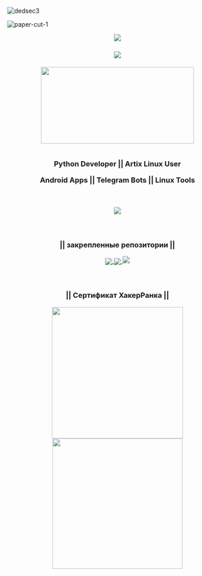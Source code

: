 <!-- Intro text -->
![dedsec3](https://user-images.githubusercontent.com/118578799/233756369-d71b06a0-2dbe-41fe-b351-22ba2ad12b77.png)

![paper-cut-1](https://user-images.githubusercontent.com/118578799/233756342-830e93d3-1574-4cda-a2e8-988a0c02c280.png)

<p align="center">
    <a href="https://Kourva.github.io"> 
        <img src="https://readme-typing-svg.demolab.com?font=Share+Tech+Mono+&pause=1000&color=F7F7F7&width=500&lines=FuNcTiOn+DeDsEc+%7BCiTyOs%7D%3A+PuT+-%3E+JoIn+DeDsEc+NoW" />
    </a>

</p>


<!-- Trophies -->
<h3 align="center">
    <img align="center" src="https://github-profile-trophy.vercel.app/?username=Kourva&no-bg=true&no-frame=true&column=6&row=1&margin-w=10&border_color=fe428e&theme=radical" />
    <br><br>
    <img align="center" src="https://user-images.githubusercontent.com/118578799/233756931-3b1075da-8e89-4b01-bab5-72865eeeb731.png" width=350 height=175 />
    <br><br>
    <p> Python Developer || Artix Linux User </p> 
    <p> Android Apps || Telegram Bots || Linux Tools </p>
    <br>
</h3>

<!-- Streak stats -->
<p align="center">
<img align="center" src="https://streak-stats.demolab.com?user=Kourva&theme=black-ice&hide_border=true&border_radius=5&locale=ru&mode=weekly&card_width=550&background=00000000&ring=fe428e&currStreakLabel=C3C3C3&fire=ffffff&stroke=fe428e&sideLabels=fe428e" />
</p>

<!-- <h3 align="center">   
    <img align="center" src="https://github-readme-stats.vercel.app/api/top-langs/?username=anuraghazra&layout=compact&langs_count=10&theme=transparent&locale=ru&hide_progress=true&hide_border=true&custom_title=язык" />
</h3> -->

<!-- Extra pins -->
<h3 align="center">
    <br>
    <p> || закрепленные репозитории || </p>
    <a href="https://github.com/Kourva/V2rayDoprax">
        <img align="center" src="https://github-readme-stats-git-masterrstaa-rickstaa.vercel.app/api/pin/?username=Kourva&repo=V2rayDoprax&theme=transparent&show_owner=true&border_color=fe428e&title_color=fe428e&text_color=C3C3C3" />
    </a>
    <a href="https://github.com/Kourva/V2Paste">
        <img align="center" src="https://github-readme-stats-git-masterrstaa-rickstaa.vercel.app/api/pin/?username=Kourva&repo=V2Paste&theme=transparent&show_owner=true&border_color=fe428e&title_color=fe428e&text_color=C3C3C3" />
    </a>
   <img src="https://github-readme-stats.vercel.app/api/top-langs/?username=Kourva&langs_count=10&layout=default&card_width=860&hide_border=true&theme=transparent&locale=ru&title_color=fe428e&text_color=fe428e" />
</h3>

<h3 align="center">
    <br>
    <p> || Сертификат ХакерРанка || </p>
    <p align="center">
        <a href="https://www.hackerrank.com/certificates/c3daf8efff6a">
            <img src="https://user-images.githubusercontent.com/118578799/233812176-983a8253-d161-4a1e-a336-0db76fcc15e2.png" width=300 heigth=120/>
        </a>
        <a href="https://www.hackerrank.com/certificates/85073a706114">
            <img src="https://github.com/Kourva/Kourva/assets/118578799/a55963a6-aadd-4f9c-aabe-97a850ea6700" width=298 heigth=120/>
        </a>
    </p>
</h3>

<br><br>

